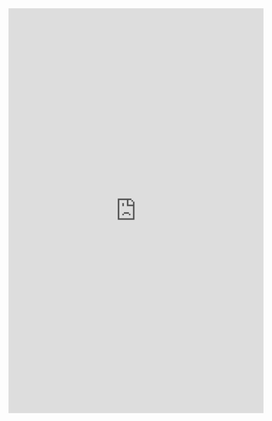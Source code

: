<iframe class="repl" width="100%" height="800px" frameborder="0" src="https://repl.it/@azablan/capWords?lite=true"></iframe>

